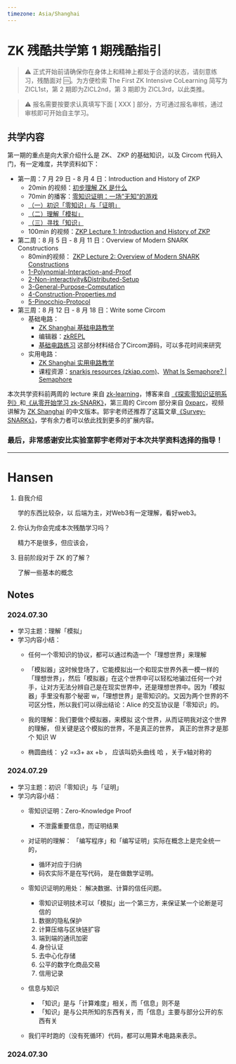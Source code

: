```yaml
---
timezone: Asia/Shanghai
---
```



# ZK 残酷共学第 1 期残酷指引

> ⚠️ 正式开始前请确保你在身体上和精神上都处于合适的状态，请刻意练习，残酷面对 🆒。为方便检索 The First ZK Intensive CoLearning 简写为 ZICL1st，第 2 期即为ZICL2nd，第 3 期即为 ZICL3rd，以此类推。

> ⚠️ 报名需要按要求认真填写下面 [ XXX ] 部分，方可通过报名审核，通过审核即可开始自主学习。

## 共学内容

第一期的重点是向大家介绍什么是 ZK、 ZKP 的基础知识，以及 Circom 代码入门，有一定难度，共学资料如下：

- 第一周：7 月 29 日 - 8 月 4 日：Introduction and History of ZKP
    - 20min 的视频：[初步理解 ZK 是什么](https://www.youtube.com/watch?v=fOGdb1CTu5c)
    - 70min 的播客：[零知识证明：一场”无知“的游戏](https://www.xiaoyuzhoufm.com/episode/6672a76bb6a8412729e0b103)
    - [（一）初识「零知识」与「证明」](https://learn.z2o-k7e.world/zkp-intro/1/zkp-back.html)
    - [（二）理解「模拟」](https://learn.z2o-k7e.world/zkp-intro/2/zkp-simu.html)
    - [（三）寻找「知识」](https://learn.z2o-k7e.world/zkp-intro/3/zkp-pok.html)
    - 100min 的视频：[ZKP Lecture 1: Introduction and History of ZKP](https://www.youtube.com/watch?v=uchjTIlPzFo)
- 第二周：8 月 5 日 - 8 月 11 日：Overview of Modern SNARK Constructions
    - 80min的视频： [ZKP Lecture 2: Overview of Modern SNARK Constructions](https://www.youtube.com/watch?v=bGEXYpt3sj0)
    - [1-Polynomial-Interaction-and-Proof](https://learn.z2o-k7e.world/zk-snarks/1-Polynomial-Interaction-and-Proof.html)
    - [2-Non-interactivity&Distributed-Setup](https://learn.z2o-k7e.world/zk-snarks/2-Non-interactivity&Distributed-Setup.html)
    - [3-General-Purpose-Computation](https://learn.z2o-k7e.world/zk-snarks/3-General-Purpose-Computation.html)
    - [4-Construction-Properties.md](https://learn.z2o-k7e.world/zk-snarks/4-Construction-Properties.html)
    - [5-Pinocchio-Protocol](https://learn.z2o-k7e.world/zk-snarks/5-Pinocchio-Protocol.html)
- 第三周：8 月 12 日 - 8 月 18 日：Write some Circom
    - 基础电路：
        - [ZK Shanghai 基础电路教学](https://www.youtube.com/watch?v=CTJ1JkYLiyw&ab_channel=SutuLabs)
        - 编辑器：[zkREPL](https://zkrepl.dev/)
        - [基础电路练习](https://github.com/wenjin1997/zkshanghai-workshop/blob/main/lecture2-homework.md) 这部分材料结合了Circom源码，可以多花时间来研究
    - 实用电路：
        - [ZK Shanghai 实用电路教学](https://www.youtube.com/watch?v=smJz5RdY0Nc)
        - 课程资源：[snarkjs resources (zkiap.com)](https://zkiap.com/snarkjs)、[What Is Semaphore? | Semaphore](https://docs.semaphore.pse.dev/)

本次共学资料前两周的 lecture 来自 [zk-learning](https://zk-learning.org/)，博客来自 [《探索零知识证明系列》](https://learn.z2o-k7e.world/zkp-intro/toc.html)和[《从零开始学习 zk-SNARK》](https://learn.z2o-k7e.world/zk-snarks/toc.html)，第三周的 Circom 部分来自 [0xparc](https://zkiap.com/)，视频讲解为 [ZK Shanghai](https://zkshanghai.xyz/) 的中文版本。郭宇老师还推荐了这篇文章[《Survey-SNARKs》](https://www.di.ens.fr/~nitulesc/files/Survey-SNARKs.pdf)，学有余力者可以依此找到更多的扩展内容。

### **最后，非常感谢安比实验室郭宇老师对于本次共学资料选择的指导！**

---

# Hansen
1. 自我介绍
   
   学的东西比较杂，以 后端为主，对Web3有一定理解，看好web3。
2. 你认为你会完成本次残酷学习吗？
   
   精力不是很多，但应该会，
3. 目前阶段对于 ZK 的了解？

   了解一些基本的概念

## Notes

<!-- Content_START -->

### 2024.07.30

- 学习主题：理解「模拟」
- 学习内容小结：
	- 任何一个零知识的协议，都可以通过构造一个「理想世界」来理解
	- 「模拟器」这时候登场了，它能模拟出一个和现实世界外表一模一样的「理想世界」，然后「模拟器」在这个世界中可以轻松地骗过任何一个对手，让对方无法分辨自己是在现实世界中，还是理想世界中。因为「模拟器」手里没有那个秘密 w，「理想世界」是零知识的。又因为两个世界的不可区分性，所以我们可以得出结论：Alice 的交互协议是「零知识」的。

	- 我的理解：我们要做个模拟器，来模拟 这个世界，从而证明我对这个世界的理解， 但关键是这个模拟的世界，不是真正的世界，  真正的世界才是那个 知识 W

	- 椭圆曲线： y2 =x3+ ax +b  ，  应该叫奶头曲线  哈 ，关于x轴对称的

### 2024.07.29

- 学习主题：初识「零知识」与「证明」
- 学习内容小结：
	- 零知识证明：Zero-Knowledge Proof 
		- 不泄露重要信息，而证明结果 
	- 对证明的理解： 「编写程序」和「编写证明」实际在概念上是完全统一的，
		- 循环对应于归纳 
		- 码农实际不是在写代码， 是在做数学证明。 
		
	- 零知识证明的用处： 解决数据、计算的信任问题。
		- 零知识证明技术可以「模拟」出一个第三方，来保证某一个论断是可信的
		1. 数据的隐私保护
		2. 计算压缩与区块链扩容
		3. 端到端的通讯加密
		4. 身份认证
		5. 去中心化存储
		6. 公平的数字化商品交易
		7. 信用记录
		
	- 信息与知识
		- 「知识」是与「计算难度」相关，而「信息」则不是
		- 「知识」是与公共所知的东西有关，而「信息」主要与部分公开的东西有关
		
	- 我们平时跑的（没有死循环）代码，都可以用算术电路来表示。
		

### 2024.07.30

<!-- Content_END -->
